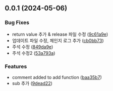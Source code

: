 ## 0.0.1 (2024-05-06)


### Bug Fixes

* return value 추가 & release 파일 수정 ([9c61a9e](https://github.com/lyhlg/release-note/commit/9c61a9e9b3467e22effabec92471df09ed351102))
* 업데이트 파일 수정, 체인지 로그 추가 ([cb0bb73](https://github.com/lyhlg/release-note/commit/cb0bb73f6491e3dd7f2ec6509d1ae26d719287a5))
* 주석 수정 ([849da9e](https://github.com/lyhlg/release-note/commit/849da9e3aa26a25c2e2dd31f5d6d9797fbd60857))
* 주석 수정2 ([53a793a](https://github.com/lyhlg/release-note/commit/53a793a87451ba49bd528c12e95b234259c91066))


### Features

* comment added to add function ([baa35b7](https://github.com/lyhlg/release-note/commit/baa35b75b581bb6ba860ad32f824d9606d1359d1))
* sub 추가 ([9dead22](https://github.com/lyhlg/release-note/commit/9dead22b60a0ff1d7f99c814cff1cc7ae6996608))



